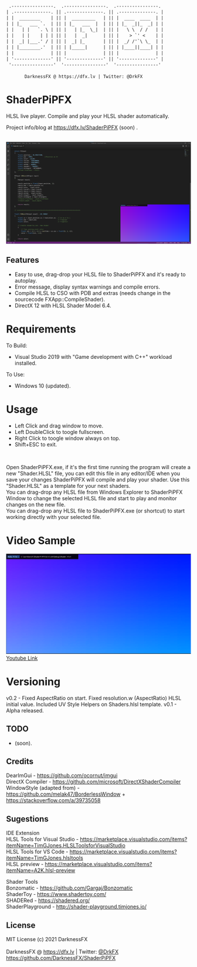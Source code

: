      .----------------.  .----------------.  .----------------. 
    | .--------------. || .--------------. || .--------------. |
    | |  ________    | || |  _________   | || |  ____  ____  | |
    | | |_   ___ `.  | || | |_   ___  |  | || | |_  _||_  _| | |
    | |   | |   `. \ | || |   | |_  \_|  | || |   \ \  / /   | |
    | |   | |    | | | || |   |  _|      | || |    > `' <    | |
    | |  _| |___.' / | || |  _| |_       | || |  _/ /'`\ \_  | |
    | | |________.'  | || | |_____|      | || | |____||____| | |
    | |              | || |              | || |              | |
    | '--------------' || '--------------' || '--------------' |
     '----------------'  '----------------'  '----------------' 

           DarknessFX @ https://dfx.lv | Twitter: @DrkFX

# ShaderPiPFX

HLSL live player. Compile and play your HLSL shader automatically.<br/>

Project info/blog at https://dfx.lv/ShaderPiPFX (soon) .<br/><br/>

<img src="https://raw.githubusercontent.com/DarknessFX/ShaderPiPFX/main/.git_img/Sample01.png" width="640px" />

## Features

- Easy to use, drag-drop your HLSL file to ShaderPiPFX and it's ready to autoplay.
- Error message, display syntax warnings and compile errors.
- Compile HLSL to CSO with PDB and extras (needs change in the sourcecode FXApp::CompileShader).
- DirectX 12 with HLSL Shader Model 6.4.

# Requirements

To Build:
- Visual Studio 2019 with "Game development with C++" workload installed.

To Use:
- Windows 10 (updated).

# Usage

- Left Click and drag window to move.
- Left DoubleClick to toogle fullscreen.
- Right Click to toogle window always on top.
- Shift+ESC to exit.

<br />

Open ShaderPiPFX.exe, if it's the first time running the program will create a new "Shader.HLSL" file, you can edit this file in any editor/IDE when you save your changes ShaderPiPFX will compile and play your shader. Use this "Shader.HLSL" as a template for your next shaders.<br />
You can drag-drop any HLSL file from Windows Explorer to ShaderPiPFX Window to change the selected HLSL file and start to play and monitor changes on the new file.<br />
You can drag-drop any HLSL file to ShaderPiPFX.exe (or shortcut) to start working directly with your selected file.<br />

# Video Sample
<a href="https://www.youtube.com/watch?v=AcovXaRJBqg" target="_blank"><img src="https://raw.githubusercontent.com/DarknessFX/ShaderPiPFX/main/.git_img/Sample02.png" width="640px" /><br/>Youtube Link</a><br/>

# Versioning
v0.2 - Fixed AspectRatio on start. Fixed resolution.w (AspectRatio) HLSL initial value. Included UV Style Helpers on Shaders.hlsl template.
v0.1 - Alpha released.

## TODO

- (soon).

## Credits
DearImGui - https://github.com/ocornut/imgui<br/>
DirectX Compiler - https://github.com/microsoft/DirectXShaderCompiler<br/>
WindowStyle (adapted from) - https://github.com/melak47/BorderlessWindow + https://stackoverflow.com/a/39735058<br/>

## Sugestions
IDE Extension<br/>
HLSL Tools for Visual Studio - https://marketplace.visualstudio.com/items?itemName=TimGJones.HLSLToolsforVisualStudio<br/>
HLSL Tools for VS Code - https://marketplace.visualstudio.com/items?itemName=TimGJones.hlsltools<br/>
HLSL preview - https://marketplace.visualstudio.com/items?itemName=A2K.hlsl-preview<br/>

Shader Tools<br/>
Bonzomatic - https://github.com/Gargaj/Bonzomatic<br/>
ShaderToy - https://www.shadertoy.com/<br/>
SHADERed - https://shadered.org/<br/>
ShaderPlayground - http://shader-playground.timjones.io/<br/>

## License

MIT License (c) 2021 DarknessFX<br/><br/>
DarknessFX @ <a href="https://dfx.lv" target="_blank">https://dfx.lv</a> | Twitter: <a href="https://twitter.com/DrkFX" target="_blank">@DrkFX</a> <br/>https://github.com/DarknessFX/ShaderPiPFX
